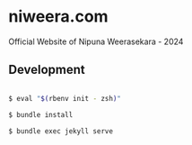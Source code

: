 # niweera.com

Official Website of Nipuna Weerasekara - 2024

## Development

```bash

$ eval "$(rbenv init - zsh)"

$ bundle install

$ bundle exec jekyll serve

```
